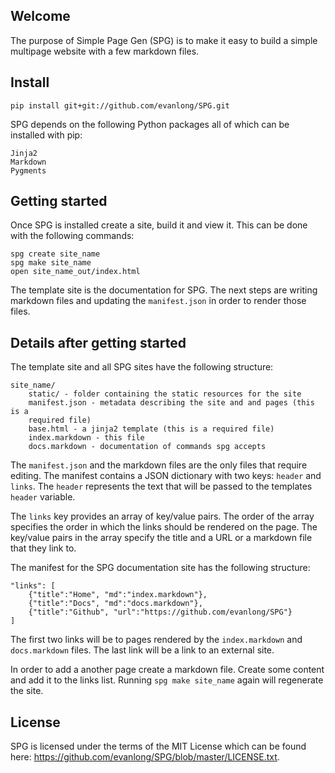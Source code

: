 ## Welcome

The purpose of Simple Page Gen (SPG) is to make it easy to build a simple
multipage website with a few markdown files.

## Install

`pip install git+git://github.com/evanlong/SPG.git`

SPG depends on the following Python packages all of which can be installed with
pip:

    Jinja2
    Markdown
    Pygments

## Getting started

Once SPG is installed create a site, build it and view it. This can be done
with the following commands:

    spg create site_name
    spg make site_name
    open site_name_out/index.html

The template site is the documentation for SPG. The next steps are writing
markdown files and updating the `manifest.json` in order to render those files.

## Details after getting started

The template site and all SPG sites have the following structure:

    site_name/
        static/ - folder containing the static resources for the site
        manifest.json - metadata describing the site and and pages (this is a
        required file)
        base.html - a jinja2 template (this is a required file)
        index.markdown - this file
        docs.markdown - documentation of commands spg accepts

The `manifest.json` and the markdown files are the only files that require
editing. The manifest contains a JSON dictionary with two keys: `header` and
`links`. The `header` represents the text that will be passed to the templates
`header` variable.

The `links` key provides an array of key/value pairs. The order of the array
specifies the order in which the links should be rendered on the page. The
key/value pairs in the array specify the title and a URL or a markdown file
that they link to.

The manifest for the SPG documentation site has the following structure:

    "links": [
        {"title":"Home", "md":"index.markdown"},
        {"title":"Docs", "md":"docs.markdown"},
        {"title":"Github", "url":"https://github.com/evanlong/SPG"}
    ]

The first two links will be to pages rendered by the `index.markdown` and
`docs.markdown` files. The last link will be a link to an external site.

In order to add a another page create a markdown file. Create some content and
add it to the links list. Running `spg make site_name` again will regenerate
the site.

## License

SPG is licensed under the terms of the MIT License which can be found here:
<https://github.com/evanlong/SPG/blob/master/LICENSE.txt>.

